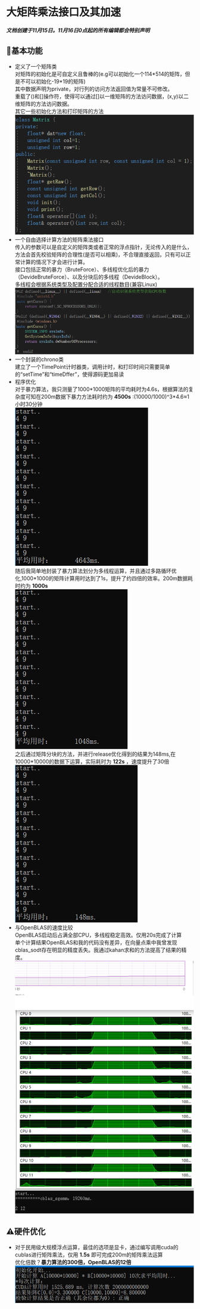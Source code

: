 # 大矩阵乘法接口及其加速  
#### *文档创建于11月15日。11月16日0点起的所有编辑都会特别声明*  
## 🌟基本功能  
- 定义了一个矩阵类  
对矩阵的初始化是可自定义且鲁棒的(e.g可以初始化一个114\*514的矩阵，但是不可以初始化-19\*19的矩阵)  
其中数据声明为private，对行列的访问方法返回值为常量不可修改。  
重载了()和[]操作符，使得可以通过[]以一维矩阵的方法访问数据，(x,y)以二维矩阵的方法访问数据。  
其它一些初始化方法和打印矩阵的方法  
![C](https://github.com/GhostFrankWu/SUSTech_CS205_C-Cpp_2020F/blob/master/Assignments/mid/sc/C.png)  
- 一个自由选择计算方法的矩阵乘法接口  
传入的参数可以是自定义的矩阵类或者正常的浮点指针，无论传入的是什么，方法会首先校验矩阵的合理性(是否可以相乘)，不合理直接返回，只有可以正常计算的情况下才会进行计算。  
接口包括正常的暴力（BruteForce）、多线程优化后的暴力（DevideBruteForce）、以及分块后的多线程（DevideBlock）。  
多线程会根据系统类型及配置分配合适的线程数目(兼容Linux)  
![CORE](https://github.com/GhostFrankWu/SUSTech_CS205_C-Cpp_2020F/blob/master/Assignments/mid/sc/core.png)  
- 一个封装的chrono类  
建立了一个TimePoint计时器类，调用计时，和打印时间只需要简单的“setTime”和“timeDffer”，使得源码更加易读  
- 程序优化  
对于暴力算法，我只测量了1000\*1000矩阵的平均耗时为4.6s，根据算法的复杂度可知在200m数据下暴力方法耗时约为 **4500s** :(10000/1000)^3\*4.6≈1小时30分钟  
![BF](https://github.com/GhostFrankWu/SUSTech_CS205_C-Cpp_2020F/blob/master/Assignments/mid/sc/BF.png)  
随后我简单地封装了暴力算法划分为多线程运算，并且通过多路循环优化,1000\*1000的矩阵计算用时达到了1s，提升了约四倍的效率。200m数据耗时约为 **1000s**  
![DBF](https://github.com/GhostFrankWu/SUSTech_CS205_C-Cpp_2020F/blob/master/Assignments/mid/sc/DBF.png)  
之后通过矩阵分块的方法，并进行release优化得到的结果为148ms,在10000\*10000的数据下运算，实际耗时为 **122s**  ，速度提升了30倍  
![DB](https://github.com/GhostFrankWu/SUSTech_CS205_C-Cpp_2020F/blob/master/Assignments/mid/sc/DB.png)  
- 与OpenBLAS的速度比较  
OpenBLAS启动后占满全部CPU，多线程稳定高效。仅用20s完成了计算  
单个计算结果OpenBLAS和我的代码没有差异，在向量点乘中我曾发现cblas_sodt存在明显的精度丢失。我通过kahan求和的方法提高了结果的精度。  
![blas](https://github.com/GhostFrankWu/SUSTech_CS205_C-Cpp_2020F/blob/master/Assignments/mid/sc/cblas.png)  
  
## ⚠硬件优化  
- 对于民用级大规模浮点运算，最佳的选项是显卡，通过编写调用cuda的cublas进行矩阵乘法，仅用 **1.5s** 即可完成200m的矩阵乘法运算  
优化倍数？**暴力算法的300倍，OpenBLAS的12倍**  
![blas](https://github.com/GhostFrankWu/SUSTech_CS205_C-Cpp_2020F/blob/master/Assignments/mid/sc/CUDA.png)  
